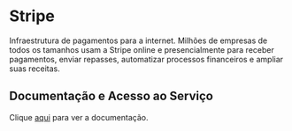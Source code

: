 # Stripe

Infraestrutura de pagamentos para a internet. Milhões de empresas de todos os tamanhos usam a Stripe online e presencialmente para receber pagamentos, enviar repasses, automatizar processos financeiros e ampliar suas receitas.

## Documentação e Acesso ao Serviço

Clique [aqui](https://stripe.com) para ver a documentação.